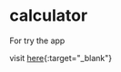 # calculator

For try the app

visit  [here](https://aburakt.github.io/calculator/){:target="_blank"}
